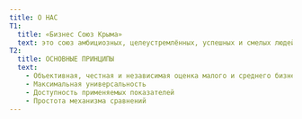 ```yaml
---
title: О НАС
T1:
  title: «Бизнес Союз Крыма»
  text: это союз амбициозных, целеустремлённых, успешных и смелых людей, направленных на достижение высоких и благородных целей
T2:
  title: ОСНОВНЫЕ ПРИНЦИПЫ
  text:
    - Объективная, честная и независимая оценка малого и среднего бизнеса Крымского региона
    - Максимальная универсальность
    - Доступность применяемых показателей
    - Простота механизма сравнений
---
```

